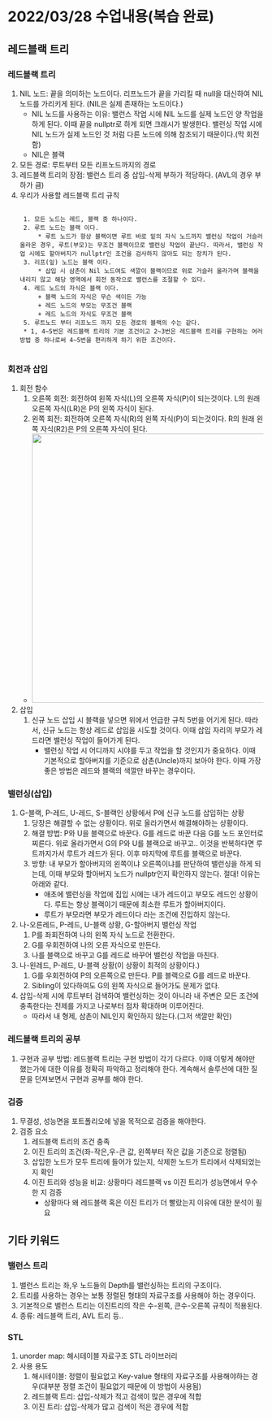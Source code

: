 # 2022/03/28 수업내용(복습 완료)
## 레드블랙 트리
### 레드블랙 트리
1. NIL 노드: 끝을 의미하는 노드이다. 리프노드가 끝을 가리킬 때 null을 대신하여 NIL 노드를 가리키게 된다. (NIL은 실제 존재하는 노드이다.)
    * NIL 노드를 사용하는 이유: 밸런스 작업 시에 NIL 노드를 실제 노드인 양 작업을 하게 된다. 이때 끝을 nullptr로 하게 되면 크래시가 발생한다. 밸런싱 작업 시에 NIL 노드가 실제 노드인 것 처럼 다른 노드에 의해 참조되기 때문이다.(막 회전함)
    * NIL은 블랙
2. 모든 경로: 루트부터 모든 리프노드까지의 경로
3. 레드블랙 트리의 장점: 밸런스 트리 중 삽입-삭제 부하가 적당하다. (AVL의 경우 부하가 큼)
4. 우리가 사용할 레드블랙 트리 규칙
    <pre><code>
    1. 모든 노드는 레드, 블랙 중 하나이다.
    2. 루트 노드는 블랙 이다.
        * 루트 노드가 항상 블랙이면 루트 바로 밑의 자식 노드까지 밸런싱 작업이 거슬러 올라온 경우, 루트(부모)는 무조건 블랙이므로 밸런싱 작업이 끝난다. 따라서, 밸런싱 작업 시에도 할아버지가 nullptr인 조건을 검사하지 않아도 되는 장치가 된다. 
    3. 리프(잎) 노드는 블랙 이다.
        * 삽입 시 삼촌이 Nil 노드여도 색깔이 블랙이므로 위로 거슬러 올라가며 블랙을 내리지 않고 해당 영역에서 회전 동작으로 밸런스를 조절할 수 있다.
    4. 레드 노드의 자식은 블랙 이다. 
        + 블랙 노드의 자식은 무슨 색이든 가능
        + 레드 노드의 부모는 무조건 블랙
        + 레드 노드의 자식도 무조건 블랙
    5. 루트노드 부터 리프노드 까지 모든 경로의 블랙의 수는 같다.
    * 1, 4~5번은 레드블랙 트리의 기본 조건이고 2~3번은 레드블랙 트리를 구현하는 여러 방법 중 하나로써 4~5번을 편리하게 하기 위한 조건이다.
    </code></pre>

### 회전과 삽입
1. 회전 함수
    1) 오른쪽 회전: 회전하여 왼쪽 자식(L)의 오른쪽 자식(P)이 되는것이다. L의 원래 오른쪽 자식(LR)은 P의 왼쪽 자식이 된다.
    2) 왼쪽 회전: 회전하여 오른쪽 자식(R)의 왼쪽 자식(P)이 되는것이다. R의 원래 왼쪽 자식(R2)은 P의 오른쪽 자식이 된다. 
    * <img width=530 src="https://user-images.githubusercontent.com/95362065/160428757-aa6c6eb4-12f8-46e5-af83-aa5ea2f51245.png">
2. 삽입
    1) 신규 노드 삽입 시 블랙을 넣으면 위에서 언급한 규칙 5번을 어기게 된다. 따라서, 신규 노드는 항상 레드로 삽입을 시도할 것이다. 이때 삽입 자리의 부모가 레드라면 밸런싱 작업이 들어가게 된다.
        * 밸런싱 작업 시 어디까지 시야를 두고 작업을 할 것인지가 중요하다. 이때 기본적으로 할아버지를 기준으로 삼촌(Uncle)까지 보아야 한다. 이때 가장 좋은 방법은 레드와 블랙의 색깔만 바꾸는 경우이다.

### 밸런싱(삽입)
1. G-블랙, P-레드, U-레드, S-블랙인 상황에서 P에 신규 노드를 삽입하는 상황
    1) 당장은 해결할 수 없는 상황이다. 위로 올라가면서 해결해야하는 상황이다. 
    2) 해결 방법: P와 U을 블랙으로 바꾼다. G를 레드로 바꾼 다음 G를 노드 포인터로 찌른다. 위로 올라가면서 G의 P와 U를 블랙으로 바꾸고.. 이것을 반복하다면 루트까지가서 루트가 레드가 된다. 이후 마지막에 루트를 블랙으로 바꾼다. 
    3) 방향: 내 부모가 할아버지의 왼쪽이냐 오른쪽이냐를 판단하여 밸런싱을 하게 되는데, 이때 부모와 할아버지 노드가 nullptr인지 확인하지 않는다. 절대! 이유는 아래와 같다.
        * 애초에 밸런싱을 작업에 집입 시에는 내가 레드이고 부모도 레드인 상황이다. 루트는 항상 블랙이기 때문에 최소한 루트가 할아버지이다.
        * 루트가 부모라면 부모가 레드이다 라는 조건에 진입하지 않는다.
2. 나-오른레드, P-레드, U-블랙 상황, G-할아버지 밸런싱 작업
    1) P를 좌회전하여 나의 왼쪽 자식 노드로 전환한다.
    2) G를 우회전하여 나의 오른 자식으로 만든다.
    3) 나를 블랙으로 바꾸고 G를 레드로 바꾸어 밸런싱 작업을 마친다.
3. 나-왼레드, P-레드, U-블랙 상황(이 상황이 최적의 상황이다.)
    1) G를 우회전하여 P의 오른쪽으로 만든다. P를 블랙으로 G를 레드로 바꾼다.
    2) Sibling이 있다하여도 G의 왼쪽 자식으로 들어가도 문제가 없다.
4. 삽입-삭제 시에 루트부터 검색하여 밸런싱하는 것이 아니라 내 주변은 모든 조건에 충족한다는 전제를 가지고 나로부터 점차 확대하며 이루어진다.
    * 따라서 내 형제, 삼촌이 NIL인지 확인하지 않는다.(그저 색깔만 확인)

### 레드블랙 트리의 공부
1. 구현과 공부 방법: 레드블랙 트리는 구현 방법이 각기 다르다. 이때 이렇게 해야만 했는가에 대한 이유를 정확히 파악하고 정리해야 한다. 계속해서 솔루션에 대한 질문을 던져보면서 구현과 공부를 해야 한다.

### 검증
1. 무결성, 성능면을 포트폴리오에 넣을 목적으로 검증을 해야한다.
2. 검증 요소
    1) 레드블랙 트리의 조건 충족
    2) 이진 트리의 조건(좌-작은,우-큰 값, 왼쪽부터 작은 값을 기준으로 정렬됨)
    3) 삽입한 노드가 모두 트리에 들어가 있는지, 삭제한 노드가 트리에서 삭제되었는지 확인
    4) 이진 트리와 성능을 비교: 상황마다 레드블랙 vs 이진 트리가 성능면에서 우수한 지 검증
        * 상황마다 왜 레드블랙 혹은 이진 트리가 더 빨랐는지 이유에 대한 분석이 필요

## 기타 키워드
### 밸런스 트리
1. 밸런스 트리는 좌,우 노드들의 Depth를 밸런싱하는 트리의 구조이다.
2. 트리를 사용하는 경우는 보통 정렬된 형태의 자료구조를 사용해야 하는 경우이다.
3. 기본적으로 밸런스 트리는 이진트리의 작은 수-왼쪽, 큰수-오른쪽 규칙이 적용된다.
4. 종류: 레드블랙 트리, AVL 트리 등..

### STL
1. unorder map: 해시테이블 자료구조 STL 라이브러리
2. 사용 용도
    1) 해시테이블: 정렬이 필요없고 Key-value 형태의 자료구조를 사용해야하는 경우(대부분 정렬 조건이 필요없기 때문에 이 방법이 사용됨)
    2) 레드블랙 트리: 삽입-삭제가 적고 검색이 많은 경우에 적합
    3) 이진 트리: 삽입-삭제가 많고 검색이 적은 경우에 적합

